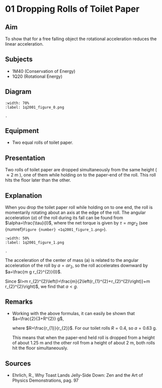 # 01 Dropping Rolls of Toilet Paper 

## Aim   
 To show that for a free falling object the rotational acceleration reduces the linear acceleration.    
  
## Subjects   
* 1M40 (Conservation of Energy) 
* 1Q20 (Rotational Energy)   

## Diagram
   
```{figure} figures/figure_0.png  
:width: 70%  
:label: 1q2001_figure_0.png  

. 
```
     
  
## Equipment   
 *  Two equal rolls of toilet paper.
     
## Presentation   
Two rolls of toilet paper are dropped simultaneously from the same height ( $\approx 2 \mathrm{~m}$ ), one of them while holding on to the paper-end of the roll. This roll hits the floor later than the other.   
  
## Explanation   
When you drop the toilet paper roll while holding on to one end, the roll is momentarily rotating about an axis at the edge of the roll. The angular acceleration $(\alpha)$ of the roll during its fall can be found from $\alpha=\frac{\tau}{I}$, where the net torque is given by $\tau=m g r_{2}$ (see {numref}`Figure {number} <1q2001_figure_1.png>`).

```{figure} figures/figure_1.png  
:width: 50%  
:label: 1q2001_figure_1.png  

. 
```

The acceleration of the center of mass (a) is related to the angular acceleration of the roll by $a=\alpha r_{2}$, so the roll accelerates downward by $a=\frac{m g r_{2}^{2}}{I}$.

Since $I>m r_{2}^{2}\left(I=\frac{m}{2\left(r_{1}^{2}+r_{2}^{2}\right)}+m r_{2}^{2}\right)$, we find that $a<g$.

## Remarks
- Working with the above formulas, it can easily be shown that $a=\frac{2}{3+R^{2}} g$,

    where $R=\frac{r_{1}}{r_{2}}$. For our toilet rolls $R=0.4$, so $a=0.63 \mathrm{~g}$.

    This means that when the paper-end held roll is dropped from a height of about $1.25 \mathrm{~m}$ and the other roll from a height of about $2 \mathrm{~m}$, both rolls hit the floor simultaneously.
   
  
## Sources
 *  Ehrlich, R., Why Toast Lands Jelly-Side Down: Zen and the Art of Physics Demonstrations, pag. 97
  